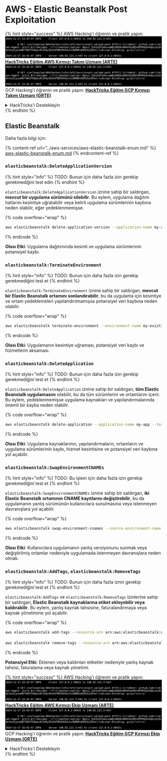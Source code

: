 # AWS - Elastic Beanstalk Post Exploitation

{% hint style="success" %}
AWS Hacking'i öğrenin ve pratik yapın:<img src="../../../.gitbook/assets/image (1).png" alt="" data-size="line">[**HackTricks Eğitim AWS Kırmızı Takım Uzmanı (ARTE)**](https://training.hacktricks.xyz/courses/arte)<img src="../../../.gitbook/assets/image (1).png" alt="" data-size="line">\
GCP Hacking'i öğrenin ve pratik yapın: <img src="../../../.gitbook/assets/image (2).png" alt="" data-size="line">[**HackTricks Eğitim GCP Kırmızı Takım Uzmanı (GRTE)**<img src="../../../.gitbook/assets/image (2).png" alt="" data-size="line">](https://training.hacktricks.xyz/courses/grte)

<details>

<summary>HackTricks'i Destekleyin</summary>

* [**abonelik planlarını**](https://github.com/sponsors/carlospolop) kontrol edin!
* **💬 [**Discord grubuna**](https://discord.gg/hRep4RUj7f) veya [**telegram grubuna**](https://t.me/peass) katılın ya da **Twitter'da** 🐦 [**@hacktricks\_live**](https://twitter.com/hacktricks\_live)**'i takip edin.**
* **Hacking ipuçlarını paylaşmak için** [**HackTricks**](https://github.com/carlospolop/hacktricks) ve [**HackTricks Cloud**](https://github.com/carlospolop/hacktricks-cloud) github reposuna PR gönderin.

</details>
{% endhint %}

## Elastic Beanstalk

Daha fazla bilgi için:

{% content-ref url="../aws-services/aws-elastic-beanstalk-enum.md" %}
[aws-elastic-beanstalk-enum.md](../aws-services/aws-elastic-beanstalk-enum.md)
{% endcontent-ref %}

### `elasticbeanstalk:DeleteApplicationVersion`

{% hint style="info" %}
TODO: Bunun için daha fazla izin gerekip gerekmediğini test edin
{% endhint %}

`elasticbeanstalk:DeleteApplicationVersion` iznine sahip bir saldırgan, **mevcut bir uygulama sürümünü silebilir**. Bu eylem, uygulama dağıtım hatlarını kesintiye uğratabilir veya belirli uygulama sürümlerinin kaybına neden olabilir, eğer yedeklenmemişse. 

{% code overflow="wrap" %}
```bash
aws elasticbeanstalk delete-application-version --application-name my-app --version-label my-version
```
{% endcode %}

**Olası Etki**: Uygulama dağıtımında kesinti ve uygulama sürümlerinin potansiyel kaybı.

### `elasticbeanstalk:TerminateEnvironment`

{% hint style="info" %}
TODO: Bunun için daha fazla izin gerekip gerekmediğini test et
{% endhint %}

`elasticbeanstalk:TerminateEnvironment` iznine sahip bir saldırgan, **mevcut bir Elastic Beanstalk ortamını sonlandırabilir**, bu da uygulama için kesintiye ve ortam yedeklemeleri yapılandırılmamışsa potansiyel veri kaybına neden olabilir.

{% code overflow="wrap" %}
```bash
aws elasticbeanstalk terminate-environment --environment-name my-existing-env
```
{% endcode %}

**Olası Etki**: Uygulamanın kesintiye uğraması, potansiyel veri kaybı ve hizmetlerin aksaması.

### `elasticbeanstalk:DeleteApplication`

{% hint style="info" %}
TODO: Bunun için daha fazla izin gerekip gerekmediğini test et
{% endhint %}

`elasticbeanstalk:DeleteApplication` iznine sahip bir saldırgan, **tüm Elastic Beanstalk uygulamasını** silebilir, bu da tüm sürümlerini ve ortamlarını içerir. Bu eylem, yedeklenmemişse uygulama kaynakları ve yapılandırmalarında önemli bir kayba neden olabilir.

{% code overflow="wrap" %}
```bash
aws elasticbeanstalk delete-application --application-name my-app --terminate-env-by-force
```
{% endcode %}

**Olası Etki**: Uygulama kaynaklarının, yapılandırmaların, ortamların ve uygulama sürümlerinin kaybı, hizmet kesintisine ve potansiyel veri kaybına yol açabilir.

### `elasticbeanstalk:SwapEnvironmentCNAMEs`

{% hint style="info" %}
TODO: Bu işlem için daha fazla izin gerekip gerekmediğini test et
{% endhint %}

`elasticbeanstalk:SwapEnvironmentCNAMEs` iznine sahip bir saldırgan, **iki Elastic Beanstalk ortamının CNAME kayıtlarını değiştirebilir**, bu da uygulamanın yanlış sürümünün kullanıcılara sunulmasına veya istenmeyen davranışlara yol açabilir.

{% code overflow="wrap" %}
```bash
aws elasticbeanstalk swap-environment-cnames --source-environment-name my-env-1 --destination-environment-name my-env-2
```
{% endcode %}

**Olası Etki**: Kullanıcılara uygulamanın yanlış versiyonunu sunmak veya değiştirilmiş ortamlar nedeniyle uygulamada istenmeyen davranışlara neden olmak.

### `elasticbeanstalk:AddTags`, `elasticbeanstalk:RemoveTags`

{% hint style="info" %}
TODO: Bunun için daha fazla iznin gerekip gerekmediğini test et
{% endhint %}

`elasticbeanstalk:AddTags` ve `elasticbeanstalk:RemoveTags` izinlerine sahip bir saldırgan, **Elastic Beanstalk kaynaklarına etiket ekleyebilir veya kaldırabilir**. Bu eylem, yanlış kaynak tahsisine, faturalandırmaya veya kaynak yönetimine yol açabilir.

{% code overflow="wrap" %}
```bash
aws elasticbeanstalk add-tags --resource-arn arn:aws:elasticbeanstalk:us-west-2:123456789012:environment/my-app/my-env --tags Key=MaliciousTag,Value=1

aws elasticbeanstalk remove-tags --resource-arn arn:aws:elasticbeanstalk:us-west-2:123456789012:environment/my-app/my-env --tag-keys MaliciousTag
```
{% endcode %}

**Potansiyel Etki**: Eklenen veya kaldırılan etiketler nedeniyle yanlış kaynak tahsisi, faturalama veya kaynak yönetimi.

{% hint style="success" %}
AWS Hacking'i öğrenin ve pratik yapın:<img src="../../../.gitbook/assets/image (1).png" alt="" data-size="line">[**HackTricks Eğitim AWS Kırmızı Ekip Uzmanı (ARTE)**](https://training.hacktricks.xyz/courses/arte)<img src="../../../.gitbook/assets/image (1).png" alt="" data-size="line">\
GCP Hacking'i öğrenin ve pratik yapın: <img src="../../../.gitbook/assets/image (2).png" alt="" data-size="line">[**HackTricks Eğitim GCP Kırmızı Ekip Uzmanı (GRTE)**<img src="../../../.gitbook/assets/image (2).png" alt="" data-size="line">](https://training.hacktricks.xyz/courses/grte)

<details>

<summary>HackTricks'i Destekleyin</summary>

* [**abonelik planlarını**](https://github.com/sponsors/carlospolop) kontrol edin!
* **💬 [**Discord grubuna**](https://discord.gg/hRep4RUj7f) veya [**telegram grubuna**](https://t.me/peass) katılın ya da **Twitter'da** 🐦 [**@hacktricks\_live**](https://twitter.com/hacktricks\_live)**'i takip edin.**
* **Hacking ipuçlarını paylaşmak için** [**HackTricks**](https://github.com/carlospolop/hacktricks) ve [**HackTricks Cloud**](https://github.com/carlospolop/hacktricks-cloud) github reposuna PR gönderin.

</details>
{% endhint %}
